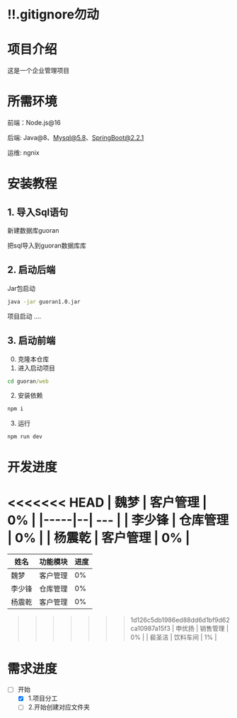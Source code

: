 # ‼️.gitignore勿动

# 项目介绍

这是一个企业管理项目

# 所需环境

前端：Node.js@16

后端: Java@8、Mysql@5.8、SpringBoot@2.2.1

运维: ngnix

# 安装教程

## 1. 导入Sql语句

新建数据库guoran

把sql导入到guoran数据库库

## 2. 启动后端

Jar包启动

```sh
java -jar guoran1.0.jar
```

项目启动
....

## 3. 启动前端

0. 克隆本仓库
1. 进入启动项目

```cmd
cd guoran/web
```

2. 安装依赖

```cmd
npm i
```

3. 运行

```cmd
npm run dev
```

# 开发进度


<<<<<<< HEAD
| 魏梦  | 客户管理 | 0%  |
|-----|--| --- |
| 李少锋 | 仓库管理 | 0%  |
| 杨震乾 | 客户管理 | 0%  |
=======
| 姓名     | 功能模块 | 进度 |
|--------| -------- | --- |
| 魏梦     | 客户管理 | 0%  |
| 李少锋    | 仓库管理 | 0%  |
| 杨震乾    | 客户管理 | 0%  |
>>>>>>> 1d126c5db1986ed88dd6d1bf9d62ca10987a15f3
| 申优扬 | 销售管理 | 0%  |
| 裴圣洁 | 饮料车间 | 1%  |

# 需求进度

- [ ] 开始
  - [X] 1.项目分工
  - [ ] 2.开始创建对应文件夹
